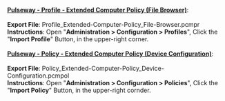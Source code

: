 
<b><u>Pulseway - Profile - Extended Computer Policy (File Browser)</u></b>:<br />
<br />
<b>Export File</b>: Profile_Extended-Computer-Policy_File-Browser.pcmpr<br />
<b>Instructions</b>: Open "<b>Administration > Configuration > Profiles</b>", Click the "<b>Import Profile</b>" Button, in the upper-right corner.<br />
<br />
<b><u>Pulseway - Policy - Extended Computer Policy (Device Configuration)</u></b>:<br />
<br />
<b>Export File</b>: Policy_Extended-Computer-Policy_Device-Configuration.pcmpol<br />
<b>Instructions</b>: Open "<b>Administration > Configuration > Policies</b>", Click the "<b>Import Policy</b>" Button, in the upper-right cornder.<br />
